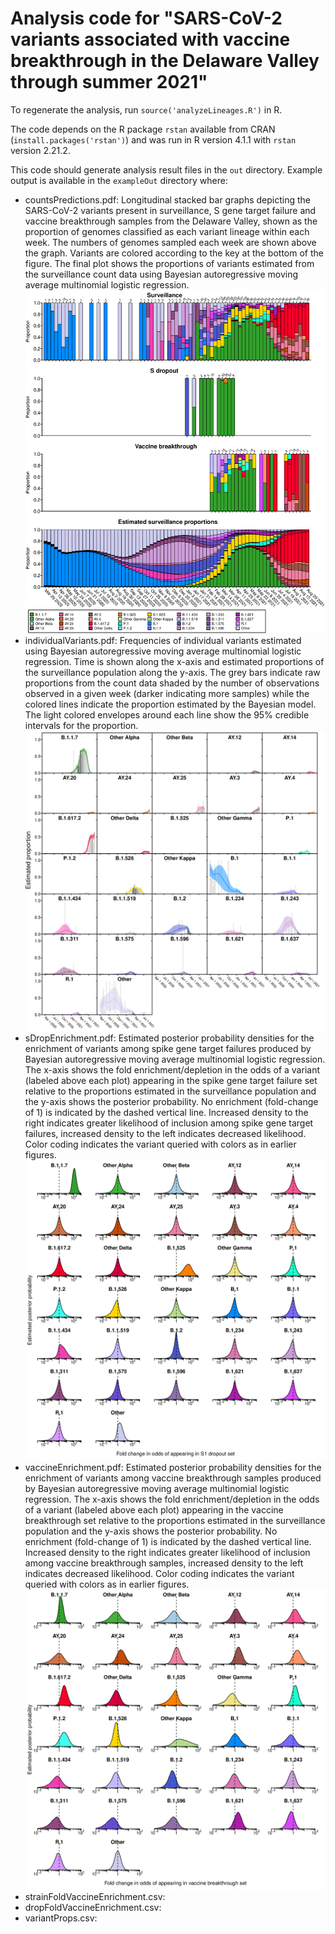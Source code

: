 # Analysis code for "SARS-CoV-2 variants associated with vaccine breakthrough in the Delaware Valley through summer 2021" 

To regenerate the analysis, run `source('analyzeLineages.R')` in R.

The code depends on the R package `rstan` available from CRAN (`install.packages('rstan')`) and was run in R version 4.1.1 with `rstan` version 2.21.2.

This code should generate analysis result files in the `out` directory. Example output is available in the `exampleOut` directory where:
 * countsPredictions.pdf:  Longitudinal stacked bar graphs depicting the SARS-CoV-2 variants present in surveillance, S gene target failure and vaccine breakthrough samples from the Delaware Valley, shown as the proportion of genomes classified as each variant lineage within each week. The numbers of genomes sampled each week are shown above the graph. Variants are colored according to the key at the bottom of the figure. The final plot shows the proportions of variants estimated from the surveillance count data using Bayesian autoregressive moving average multinomial logistic regression.
 ![Longitudinal counts of surveillance, S gene target failure and vaccine breakthrough samples and estimated surveillance proportions of SARS-CoV-2 lineages](exampleOut/countsPredictions.png)
 * individualVariants.pdf: Frequencies of individual variants estimated using Bayesian autoregressive moving average multinomial logistic regression. Time is shown along the x-axis and estimated proportions of the surveillance population along the y-axis. The grey bars indicate raw proportions from the count data shaded by the number of observations observed in a given week (darker indicating more samples) while the colored lines indicate the proportion estimated by the Bayesian model. The light colored envelopes around each line show the 95% credible intervals for the proportion. 
 ![Estimated surveillance proportions for SARS-CoV-2 lineages](exampleOut/individualVariants.png)
 * sDropEnrichment.pdf: Estimated posterior probability densities for the enrichment of variants among spike gene target failures produced by Bayesian autoregressive moving average multinomial logistic regression. The x-axis shows the fold enrichment/depletion in the odds of a variant (labeled above each plot) appearing in the spike gene target failure set relative to the proportions estimated in the surveillance population and the y-axis shows the posterior probability. No enrichment (fold-change of 1) is indicated by the dashed vertical line. Increased density to the right indicates greater likelihood of inclusion among spike gene target failures, increased density to the left indicates decreased likelihood. Color coding indicates the variant queried with colors as in earlier figures.
 ![Enrichment in S gene target failure samples](exampleOut/sDropEnrichment.png)
 * vaccineEnrichment.pdf: Estimated posterior probability densities for the enrichment of variants among vaccine breakthrough samples produced by Bayesian autoregressive moving average multinomial logistic regression. The x-axis shows the fold enrichment/depletion in the odds of a variant (labeled above each plot) appearing in the vaccine breakthrough set relative to the proportions estimated in the surveillance population and the y-axis shows the posterior probability. No enrichment (fold-change of 1) is indicated by the dashed vertical line. Increased density to the right indicates greater likelihood of inclusion among vaccine breakthrough samples, increased density to the left indicates decreased likelihood. Color coding indicates the variant queried with colors as in earlier figures.
 ![Enrichment in vaccine breakthrough samples](exampleOut/vaccineEnrichment.png)
 * strainFoldVaccineEnrichment.csv:
 * dropFoldVaccineEnrichment.csv:
 * variantProps.csv:



